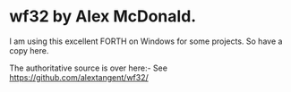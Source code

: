 # wf32 by Alex McDonald.

I am using this excellent FORTH on Windows for some projects.
So have a copy here.

The authoritative source is over here:-
See https://github.com/alextangent/wf32/


 

 
